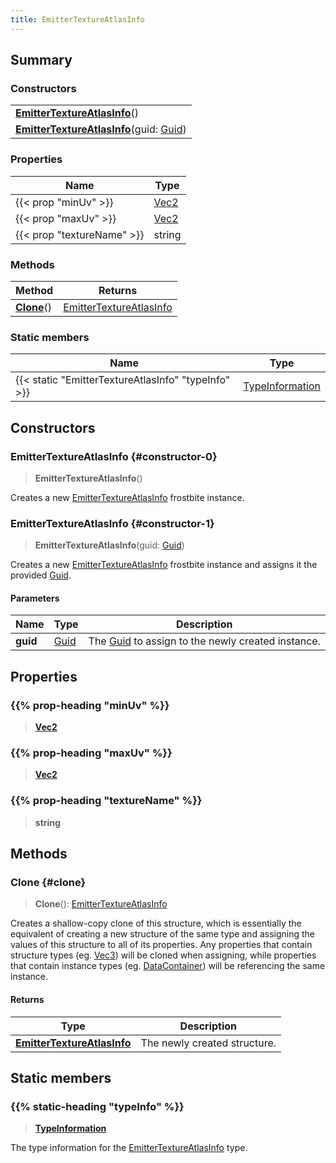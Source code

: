 ```yaml
---
title: EmitterTextureAtlasInfo
---
```


## Summary

### Constructors

|  |
| --- |
| **[EmitterTextureAtlasInfo](#constructor-0)**() |
| **[EmitterTextureAtlasInfo](#constructor-1)**(guid: [Guid](/vext/ref/shared/type/guid)) |

### Properties

| Name | Type |
| ---- | ---- |
| {{< prop "minUv" >}} | [Vec2](/vext/ref/shared/type/vec2) |
| {{< prop "maxUv" >}} | [Vec2](/vext/ref/shared/type/vec2) |
| {{< prop "textureName" >}} | string |

### Methods

| Method | Returns |
| ------ | ------- |
| **[Clone](#clone)**() | [EmitterTextureAtlasInfo](/vext/ref/fb/emittertextureatlasinfo) |

### Static members

| Name | Type |
| ---- | ---- |
| {{< static "EmitterTextureAtlasInfo" "typeInfo" >}} | [TypeInformation](/vext/ref/shared/type/typeinformation) |

## Constructors

### EmitterTextureAtlasInfo {#constructor-0}

> **EmitterTextureAtlasInfo**()

Creates a new [EmitterTextureAtlasInfo](/vext/ref/fb/emittertextureatlasinfo) frostbite instance.

### EmitterTextureAtlasInfo {#constructor-1}

> **EmitterTextureAtlasInfo**(guid: [Guid](/vext/ref/shared/type/guid))

Creates a new [EmitterTextureAtlasInfo](/vext/ref/fb/emittertextureatlasinfo) frostbite instance and assigns it the provided [Guid](/vext/ref/shared/type/guid).

#### Parameters

| Name | Type | Description |
| ---- | ---- | ----------- |
| **guid** | [Guid](/vext/ref/shared/type/guid) | The [Guid](/vext/ref/shared/type/guid) to assign to the newly created instance. |

## Properties

### {{% prop-heading "minUv" %}}

> **[Vec2](/vext/ref/shared/type/vec2)**

### {{% prop-heading "maxUv" %}}

> **[Vec2](/vext/ref/shared/type/vec2)**

### {{% prop-heading "textureName" %}}

> **string**

## Methods

### Clone {#clone}

> **Clone**(): [EmitterTextureAtlasInfo](/vext/ref/fb/emittertextureatlasinfo)

Creates a shallow-copy clone of this structure, which is essentially the equivalent of creating a new structure of the same type and assigning the values of this structure to all of its properties. Any properties that contain structure types (eg. [Vec3](/vext/ref/shared/type/vec3)) will be cloned when assigning, while properties that contain instance types (eg. [DataContainer](/vext/ref/shared/type/datacontainer)) will be referencing the same instance.

#### Returns

| Type | Description |
| ---- | ----------- |
| **[EmitterTextureAtlasInfo](/vext/ref/fb/emittertextureatlasinfo)** | The newly created structure. |

## Static members

### {{% static-heading "typeInfo" %}}

> **[TypeInformation](/vext/ref/shared/type/typeinformation)**

The type information for the [EmitterTextureAtlasInfo](/vext/ref/fb/emittertextureatlasinfo) type.

